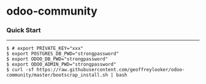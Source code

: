 odoo-community  
=====     
  
### Quick Start  
----------------  
    $ # export PRIVATE_KEY="xxx"
    $ export POSTGRES_DB_PWD="strongpassword"
    $ export ODOO_DB_PWD="strongpassword"
    $ export ODOO_ADMIN_PWD="strongpassword"
    $ curl -sf https://raw.githubusercontent.com/geoffreylooker/odoo-community/master/bootscrap_install.sh | bash
 
 
